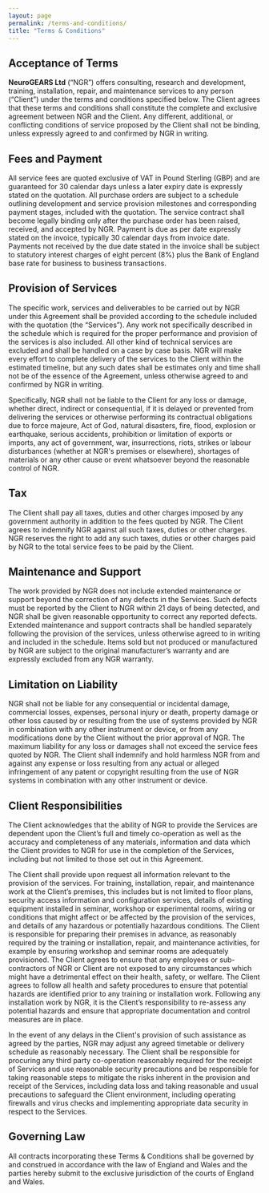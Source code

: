 ```yaml
---
layout: page
permalink: /terms-and-conditions/
title: "Terms & Conditions"
---
```


## Acceptance of Terms

**NeuroGEARS Ltd** (“NGR”) offers consulting, research and development, training, installation, repair, and maintenance services to any person (“Client”) under the terms and conditions specified below. The Client agrees that these terms and conditions shall constitute the complete and exclusive agreement between NGR and the Client. Any different, additional, or conflicting conditions of service proposed by the Client shall not be binding, unless expressly agreed to and confirmed by NGR in writing.

## Fees and Payment

All service fees are quoted exclusive of VAT in Pound Sterling (GBP) and are guaranteed for 30 calendar days unless a later expiry date is expressly stated on the quotation. All purchase orders are subject to a schedule outlining development and service provision milestones and corresponding payment stages, included with the quotation. The service contract shall become legally binding only after the purchase order has been raised, received, and accepted by NGR. Payment is due as per date expressly stated on the invoice, typically 30 calendar days from invoice date. Payments not received by the due date stated in the invoice shall be subject to statutory interest charges of eight percent (8%) plus the Bank of England base rate for business to business transactions.

## Provision of Services

The specific work, services and deliverables to be carried out by NGR under this Agreement shall be provided according to the schedule included with the quotation (the “Services”). Any work not specifically described in the schedule which is required for the proper performance and provision of the services is also included. All other kind of technical services are excluded and shall be handled on a case by case basis. NGR will make every effort to complete delivery of the services to the Client within the estimated timeline, but any such dates shall be estimates only and time shall not be of the essence of the Agreement, unless otherwise agreed to and confirmed by NGR in writing.

Specifically, NGR shall not be liable to the Client for any loss or damage, whether direct, indirect or consequential, if it is delayed or prevented from delivering the services or otherwise performing its contractual obligations due to force majeure, Act of God, natural disasters, fire, flood, explosion or earthquake, serious accidents, prohibition or limitation of exports or imports, any act of government, war, insurrections, riots, strikes or labour disturbances (whether at NGR's premises or elsewhere), shortages of materials or any other cause or event whatsoever beyond the reasonable control of NGR.

## Tax

The Client shall pay all taxes, duties and other charges imposed by any government authority in addition to the fees quoted by NGR. The Client agrees to indemnify NGR against all such taxes, duties or other charges. NGR reserves the right to add any such taxes, duties or other charges paid by NGR to the total service fees to be paid by the Client.

## Maintenance and Support

The work provided by NGR does not include extended maintenance or support beyond the correction of any defects in the Services. Such defects must be reported by the Client to NGR within 21 days of being detected, and NGR shall be given reasonable opportunity to correct any reported defects. Extended maintenance and support contracts shall be handled separately following the provision of the services, unless otherwise agreed to in writing and included in the schedule. Items sold but not produced or manufactured by NGR are subject to the original manufacturer’s warranty and are expressly excluded from any NGR warranty.

## Limitation on Liability

NGR shall not be liable for any consequential or incidental damage, commercial losses, expenses, personal injury or death, property damage or other loss caused by or resulting from the use of systems provided by NGR in combination with any other instrument or device, or from any modifications done by the Client without the prior approval of NGR. The maximum liability for any loss or damages shall not exceed the service fees quoted by NGR. The Client shall indemnify and hold harmless NGR from and against any expense or loss resulting from any actual or alleged infringement of any patent or copyright resulting from the use of NGR systems in combination with any other instrument or device.

## Client Responsibilities

The Client acknowledges that the ability of NGR to provide the Services are dependent upon the Client’s full and timely co-operation as well as the accuracy and completeness of any materials, information and data which the Client provides to NGR for use in the completion of the Services, including but not limited to those set out in this Agreement.

The Client shall provide upon request all information relevant to the provision of the services. For training, installation, repair, and maintenance work at the Client’s premises, this includes but is not limited to floor plans, security access information and configuration services, details of existing equipment installed in seminar, workshop or experimental rooms, wiring or conditions that might affect or be affected by the provision of the services, and details of any hazardous or potentially hazardous conditions. The Client is responsible for preparing their premises in advance, as reasonably required by the training or installation, repair, and maintenance activities, for example by ensuring workshop and seminar rooms are adequately provisioned. The Client agrees to ensure that any employees or sub-contractors of NGR or Client are not exposed to any circumstances which might have a detrimental effect on their health, safety, or welfare. The Client agrees to follow all health and safety procedures to ensure that potential hazards are identified prior to any training or installation work. Following any installation work by NGR, it is the Client’s responsibility to re-assess any potential hazards and ensure that appropriate documentation and control measures are in place.

In the event of any delays in the Client's provision of such assistance as agreed by the parties, NGR may adjust any agreed timetable or delivery schedule as reasonably necessary. The Client shall be responsible for procuring any third party co-operation reasonably required for the receipt of Services and use reasonable security precautions and be responsible for taking reasonable steps to mitigate the risks inherent in the provision and receipt of the Services, including data loss and taking reasonable and usual precautions to safeguard the Client environment, including operating firewalls and virus checks and implementing appropriate data security in respect to the Services.

## Governing Law

All contracts incorporating these Terms & Conditions shall be governed by and construed in accordance with the law of England and Wales and the parties hereby submit to the exclusive jurisdiction of the courts of England and Wales.
